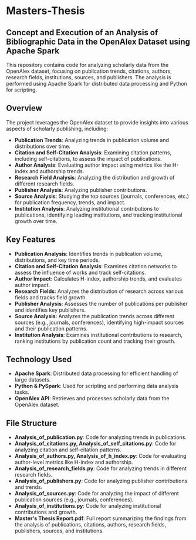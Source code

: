 # Masters-Thesis
## Concept and Execution of an Analysis of Bibliographic Data in the OpenAlex Dataset using Apache Spark

This repository contains code for analyzing scholarly data from the OpenAlex dataset, focusing on publication trends, citations, authors, research fields, institutions, sources, and publishers. The analysis is performed using Apache Spark for distributed data processing and Python for scripting.

## Overview
The project leverages the OpenAlex dataset to provide insights into various aspects of scholarly publishing, including:

- **Publication Trends**: Analyzing trends in publication volume and distributions over time.
- **Citation and Self-Citation Analysis**: Examining citation patterns, including self-citations, to assess the impact of publications.
- **Author Analysis**: Evaluating author impact using metrics like the H-index and authorship trends.
- **Research Field Analysis**: Analyzing the distribution and growth of different research fields.
- **Publisher Analysis**: Analyzing publisher contributions.
- **Source Analysis**: Studying the top sources (journals, conferences, etc.) for publication frequency, trends, and impact.
- **Institution Analysis**: Analyzing institutional contributions to publications, identifying leading institutions, and tracking institutional growth over time.

## Key Features
- **Publication Analysis**: Identifies trends in publication volume, distributions, and key time periods.
- **Citation and Self-Citation Analysis**: Examines citation networks to assess the influence of works and track self-citations.
- **Author Impact**: Calculates H-index, authorship trends, and evaluates author impact.
- **Research Fields**: Analyzes the distribution of research across various fields and tracks field growth.
- **Publisher Analysis**: Assesses the number of publications per publisher and identifies key publishers.
- **Source Analysis**: Analyzes the publication trends across different sources (e.g., journals, conferences), identifying high-impact sources and their publication patterns.
- **Institution Analysis**: Examines institutional contributions to research, ranking institutions by publication count and tracking their growth.

## Technology Used
- **Apache Spark**: Distributed data processing for efficient handling of large datasets.
- **Python & PySpark**: Used for scripting and performing data analysis tasks.
- **OpenAlex API**: Retrieves and processes scholarly data from the OpenAlex dataset.

## File Structure
- **Analysis_of_publication.py**: Code for analyzing trends in publications.
- **Analysis_of_citations.py, Analysis_of_self_citations.py**: Code for analyzing citation and self-citation patterns.
- **Analysis_of_authors.py, Analysis_of_h_index.py**: Code for evaluating author-level metrics like H-index and authorship.
- **Analysis_of_research_fields.py**: Code for analyzing trends in different research fields.
- **Analysis_of_publishers.py**: Code for analyzing publisher contributions and trends.
- **Analysis_of_sources.py**: Code for analyzing the impact of different publication sources (e.g., journals, conferences).
- **Analysis_of_institutions.py**: Code for analyzing institutional contributions and growth.
- **Master's Thesis Report.pdf**: Full report summarizing the findings from the analysis of publications, citations, authors, research fields, publishers, sources, and institutions.
